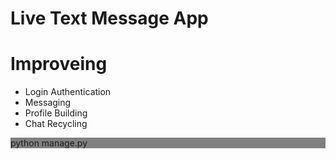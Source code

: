  # Live Text Message App
<html>
 <head>
  <style>
   .id1{
    background-color:gray;
    }
  </style>
 </head>
<body>
 <h1>Improveing</h1>
 <ul>
  <li>Login Authentication</li>
  <li>Messaging</li>
  <li>Profile Building</li>
  <li>Chat Recycling</li>
 </ul>
 <p class="id1">python manage.py</p>
</body>
</html>

